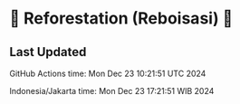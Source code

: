 
# 🌳 Reforestation (Reboisasi) 🌲

## Last Updated

GitHub Actions time: Mon Dec 23 10:21:51 UTC 2024

Indonesia/Jakarta time: Mon Dec 23 17:21:51 WIB 2024
